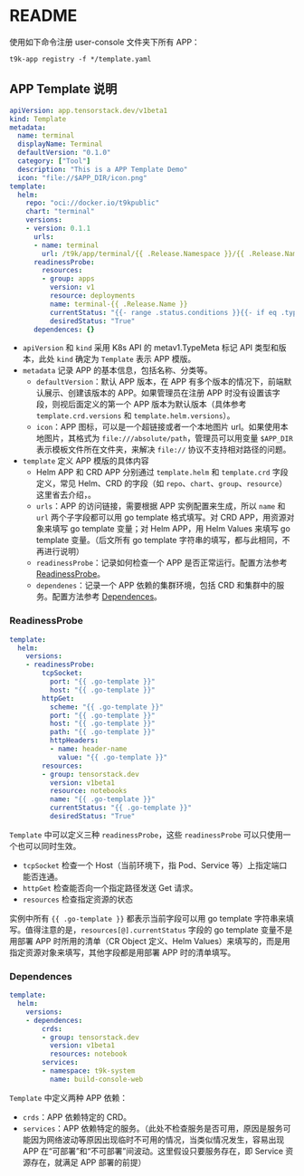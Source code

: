 # README

使用如下命令注册 user-console 文件夹下所有 APP：

```
t9k-app registry -f */template.yaml
```

## APP Template 说明

```yaml
apiVersion: app.tensorstack.dev/v1beta1
kind: Template
metadata:
  name: terminal
  displayName: Terminal
  defaultVersion: "0.1.0"
  category: ["Tool"]
  description: "This is a APP Template Demo"
  icon: "file://$APP_DIR/icon.png"
template:
  helm: 
    repo: "oci://docker.io/t9kpublic"
    chart: "terminal"
    versions:
    - version: 0.1.1
      urls: 
      - name: terminal
        url: /t9k/app/terminal/{{ .Release.Namespace }}/{{ .Release.Name }}/
      readinessProbe:
        resources:
        - group: apps
          version: v1
          resource: deployments
          name: terminal-{{ .Release.Name }}
          currentStatus: "{{- range .status.conditions }}{{- if eq .type \"Available\" }}{{- .status }}{{- end }}{{- end }}"
          desiredStatus: "True"
      dependences: {}
```

* `apiVersion` 和 `kind` 采用 K8s API 的 metav1.TypeMeta 标记 API 类型和版本，此处 `kind` 确定为 `Template` 表示 APP 模版。
* `metadata` 记录 APP 的基本信息，包括名称、分类等。
  * `defaultVersion`：默认 APP 版本，在 APP 有多个版本的情况下，前端默认展示、创建该版本的 APP。如果管理员在注册 APP 时没有设置该字段，则视后面定义的第一个 APP 版本为默认版本（具体参考 `template.crd.versions` 和 `template.helm.versions`）。
  * `icon`：APP 图标，可以是一个超链接或者一个本地图片 url。如果使用本地图片，其格式为 `file:///absolute/path`，管理员可以用变量 `$APP_DIR` 表示模板文件所在文件夹，来解决 `file://` 协议不支持相对路径的问题。
* `template` 定义 APP 模版的具体内容
  * Helm APP 和 CRD APP 分别通过 `template.helm` 和 `template.crd` 字段定义，常见 Helm、CRD 的字段（如 `repo`、`chart`、`group`、`resource`）这里省去介绍，。
  * `urls`：APP 的访问链接，需要根据 APP 实例配置来生成，所以 `name` 和 `url` 两个子字段都可以用 go template 格式填写。对 CRD APP，用资源对象来填写 go template 变量；对 Helm APP，用 Helm Values 来填写 go template 变量。（后文所有 go template 字符串的填写，都与此相同，不再进行说明）
  * `readinessProbe`：记录如何检查一个 APP 是否正常运行。配置方法参考 [ReadinessProbe](#ReadinessProbe)。
  * `dependenes`：记录一个 APP 依赖的集群环境，包括 CRD 和集群中的服务。配置方法参考 [Dependences](#Dependences)。

### ReadinessProbe

```yaml
template:
  helm: 
    versions:
    - readinessProbe:
        tcpSocket: 
          port: "{{ .go-template }}"
          host: "{{ .go-template }}"
        httpGet:
          scheme: "{{ .go-template }}"
          port: "{{ .go-template }}"
          host: "{{ .go-template }}"
          path: "{{ .go-template }}"
          httpHeaders: 
          - name: header-name
            value: "{{ .go-template }}"
        resources:
        - group: tensorstack.dev
          version: v1beta1
          resource: notebooks
          name: "{{ .go-template }}"
          currentStatus: "{{ .go-template }}"
          desiredStatus: "True"
```

`Template` 中可以定义三种 `readinessProbe`，这些 `readinessProbe` 可以只使用一个也可以同时生效。

* `tcpSocket` 检查一个 Host（当前环境下，指 Pod、Service 等）上指定端口能否连通。
* `httpGet` 检查能否向一个指定路径发送 Get 请求。
* `resources` 检查指定资源的状态

实例中所有 `{{ .go-template }}` 都表示当前字段可以用 go template 字符串来填写。值得注意的是，`resources[@].currentStatus` 字段的 go template 变量不是用部署 APP 时所用的清单（CR Object 定义、Helm Values）来填写的，而是用指定资源对象来填写，其他字段都是用部署 APP 时的清单填写。

### Dependences

```yaml
template:
  helm: 
    versions:
    - dependences:
        crds:
        - group: tensorstack.dev
          version: v1beta1
          resources: notebook
        services: 
        - namespace: t9k-system
          name: build-console-web
```

`Template` 中定义两种 APP 依赖：

* `crds`：APP 依赖特定的 CRD。
* `services`：APP 依赖特定的服务。（此处不检查服务是否可用，原因是服务可能因为网络波动等原因出现临时不可用的情况，当类似情况发生，容易出现 APP 在“可部署”和“不可部署”间波动。这里假设只要服务存在，即 Service 资源存在，就满足 APP 部署的前提）
